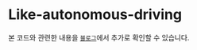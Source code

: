 # Like-autonomous-driving

본 코드와 관련한 내용을 [`블로그`](https://blog.naver.com/jc603/223261958023)에서 추가로 확인할 수 있습니다.
